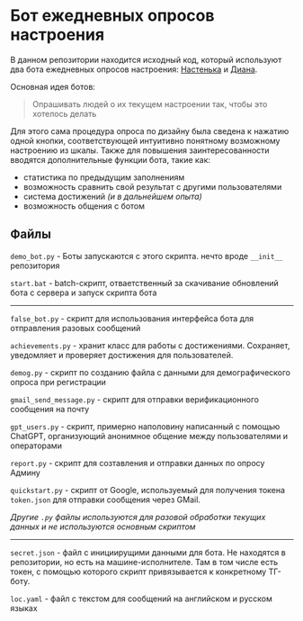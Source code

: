 # Бот ежедневных опросов настроения
В данном репозитории находится исходный код, который используют два бота ежедневных опросов настроения: [Настенька](https://t.me/MKI_psi_bot) и [Диана](https://t.me/Redencon_psi_bot).

Основная идея ботов:
> Опрашивать людей о их текущем настроении так, чтобы это хотелось делать

Для этого сама процедура опроса по дизайну была сведена к нажатию одной кнопки, соответствующей интуитивно понятному возможному настроению из шкалы. Также для повышения заинтересованности вводятся дополнительные функции бота, такие как:
- статистика по предыдущим заполнениям
- возможность сравнить свой результат с другими пользователями
- система достижений *(и в дальнейшем опыта)*
- возможность общения с ботом

## Файлы
`demo_bot.py` - Боты запускаются с этого скрипта. нечто вроде `__init__` репозитория

`start.bat` - batch-скрипт, отваетственный за скачивание обновлений бота с сервера и запуск скрипта бота

---

`false_bot.py` - скрипт для использования интерфейса бота для отправления разовых сообщений

`achievements.py` - хранит класс для работы с достижениями. Сохраняет, уведомляет и проверяет достижения для пользователей.

`demog.py` - скрипт по созданию файла с данными для демографического опроса при регистрации

`gmail_send_message.py` - скрипт для отправки верификационного сообщения на почту

`gpt_users.py` - скрипт, примерно наполовину написанный с помощью ChatGPT, организующий анонимное общение между пользователями и операторами

`report.py` - скрипт для созтавления и отправки данных по опросу Админу

`quickstart.py` - скрипт от Google, используемый для получения токена `token.json` для отправки сообщения через GMail.

*Другие `.py` файлы используются для разовой обработки текущих данных и не используются основным скриптом*

---

`secret.json` - файл с инициирущими данными для бота. Не находятся в репозитории, но есть на машине-исполнителе. Там в том числе есть токен, с помощью которого скрипт привязывается к конкретному ТГ-боту.

`loc.yaml` - файл с текстом для сообщений на английском и русском языках


